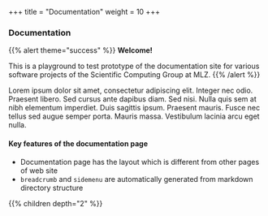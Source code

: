+++
title = "Documentation"
weight = 10
+++

### Documentation

{{% alert theme="success" %}}
**Welcome!**

This is a playground to test prototype of the documentation site for 
various software projects of the Scientific Computing Group at MLZ.
{{% /alert %}}


Lorem ipsum dolor sit amet, consectetur adipiscing elit. Integer nec odio. Praesent libero. Sed cursus ante dapibus diam. Sed nisi. Nulla quis sem at nibh elementum imperdiet. Duis sagittis ipsum. Praesent mauris. Fusce nec tellus sed augue semper porta. Mauris massa. Vestibulum lacinia arcu eget nulla. 

#### Key features of the documentation page

* Documentation page has the layout which is different from other pages of web site
* `breadcrumb` and `sidemenu` are automatically generated from markdown directory structure

{{% children depth="2" %}}
